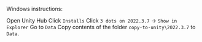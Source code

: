 Windows instructions:

Open Unity Hub
Click `Installs`
Click `3 dots on 2022.3.7` -> `Show in Explorer`
Go to `Data`
Copy contents of the folder `copy-to-unity\2022.3.7` to `Data`.
